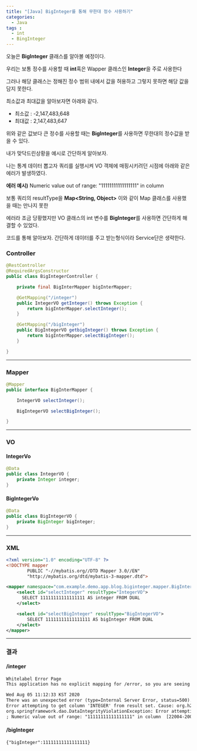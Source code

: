 ```yaml
---
title: "[Java] BigInteger를 통해 무한대 정수 사용하기"
categories: 
  - Java
tags : 
  - int
  - BingInteger
---
```


오늘은 **BigInteger** 클래스를 알아볼 예정이다.

우리는 보통 정수를 사용할 때 **int**혹은 Wapper 클래스인 **Integer**을 주로 사용한다

그러나 해당 클래스는 정해진 정수 범위 내에서 값을 허용하고 그렇지 못하면 해당 값을 담지 못한다.

최소값과 최대값을 알아보자면 아래와 같다.

- 최소값 : -2,147,483,648
- 최대값 : 2,147,483,647

위와 같은 값보다 큰 정수를 사용할 때는 **BigInteger**를 사용하면 무한대의 정수값을 받을 수 있다.

내가 맞닥드린상황을 예시로 간단하게 알아보자.

나는 통계 데이터 뽑고자 쿼리를 실행시켜 VO 객체에 매핑시키려던 시점에 아래와 같은 에러가 발생하였다.

**에러 예시)** Numeric value out of range: "11111111111111111" in column

보통 쿼리의 resultType을 **Map<String, Object>** 이와 같이 Map 클래스를 사용했을 때는 만나지 못한

에러라 조금 당황했지만 VO 클래스의 int 변수를 **BigInteger**를 사용하면 간단하게 해결할 수 있었다.

코드를 통해 알아보자. 간단하게 데이터를 주고 받는형식이라 Service단은 생략한다.

### Controller

```java
@RestController
@RequiredArgsConstructor
public class BigIntegerController {

    private final BigInterMapper bigInterMapper;

    @GetMapping("/integer")
    public IntegerVO getInteger() throws Exception {
        return bigInterMapper.selectInteger();
    }

    @GetMapping("/bigInteger")
    public BigIntegerVO getbigInteger() throws Exception {
        return bigInterMapper.selectBigInteger();
    }

}
```

---

### Mapper

```java
@Mapper
public interface BigInterMapper {

    IntegerVO selectInteger();

    BigIntegerVO selectBigInteger();

}
```

---

### VO

#### IntegerVo

```java
@Data
public class IntegerVO {
    private Integer integer;
}
```

#### BigIntegerVo

```java
@Data
public class BigIntegerVO {
    private BigInteger bigInteger;
}
```

---

### XML

```xml
<?xml version="1.0" encoding="UTF-8" ?>
<!DOCTYPE mapper
        PUBLIC "-//mybatis.org//DTD Mapper 3.0//EN"
        "http://mybatis.org/dtd/mybatis-3-mapper.dtd">

<mapper namespace="com.example.demo.app.blog.biginteger.mapper.BigInterMapper">
    <select id="selectInteger" resultType="IntegerVO">
      SELECT 11111111111111111 AS integer FROM DUAL
    </select>

    <select id="selectBigInteger" resultType="BigIntegerVO">
        SELECT 11111111111111111 AS bigInteger FROM DUAL
    </select>
</mapper>
```

---

### 결과

#### /integer
```html
Whitelabel Error Page
This application has no explicit mapping for /error, so you are seeing this as a fallback.

Wed Aug 05 11:12:33 KST 2020
There was an unexpected error (type=Internal Server Error, status=500).
Error attempting to get column 'INTEGER' from result set. Cause: org.h2.jdbc.JdbcSQLDataException: Numeric value out of range: "11111111111111111" in column [22004-200] ; Numeric value out of range: "11111111111111111" in column [22004-200]; nested exception is org.h2.jdbc.JdbcSQLDataException: Numeric value out of range: "11111111111111111" in column [22004-200]
org.springframework.dao.DataIntegrityViolationException: Error attempting to get column 'INTEGER' from result set.  Cause: org.h2.jdbc.JdbcSQLDataException: Numeric value out of range: "11111111111111111" in column  [22004-200]
; Numeric value out of range: "11111111111111111" in column  [22004-200]; nested exception is org.h2.jdbc.JdbcSQLDataException: Numeric value out of range: "11111111111111111" in column  [22004-200]
```

#### /bigInteger

```html
{"bigInteger":11111111111111111}
```